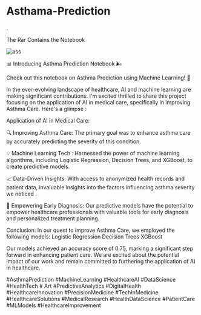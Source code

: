 # Asthama-Prediction
.

The Rar Contains the Notebook 


![ass](https://github.com/d-hackmt/Asthama-Prediction/assets/113240252/dd9d5fe3-a71c-49da-bc0c-be257a61c741)


📊 Introducing Asthma Prediction Notebook 🌬️

Check out this notebook on Asthma Prediction using Machine Learning! 🤖

In the ever-evolving landscape of healthcare, AI and machine learning are making significant contributions. I'm excited thrilled to share this project focusing on the application of AI in medical care, specifically in improving Asthma Care. Here's a glimpse :

Application of AI in Medical Care:

🔍 Improving Asthma Care: The primary goal was to enhance asthma care by accurately predicting the severity of this condition.

💡 Machine Learning Tech : Harnessed the power of machine learning algorithms, including Logistic Regression, Decision Trees, and XGBoost, to create predictive models.

📈 Data-Driven Insights: With access to anonymized health records and patient data, invaluable insights into the factors influencing asthma severity we noticed .

🌟 Empowering Early Diagnosis: Our predictive models have the potential to empower healthcare professionals with valuable tools for early diagnosis and personalized treatment planning.

Conclusion:
In our quest to improve Asthma Care, we employed the following models:
Logistic Regression
Decision Trees
XGBoost

Our models achieved an accuracy score of 0.75, marking a significant step forward in enhancing patient care. We are excited about the potential impact of our work and remain committed to furthering the application of AI in healthcare.

#AsthmaPrediction #MachineLearning #HealthcareAI #DataScience #HealthTech # Art #PredictiveAnalytics #DigitalHealth #HealthcareInnovation #PrecisionMedicine #TechInMedicine #HealthcareSolutions #MedicalResearch #HealthDataScience #PatientCare #MLModels #HealthcareImprovement

